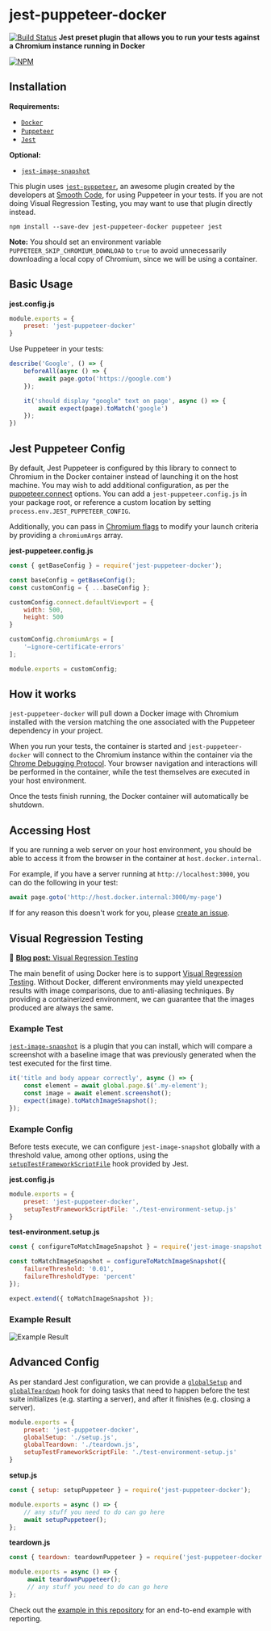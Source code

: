 # jest-puppeteer-docker

[![Build Status](https://travis-ci.org/gidztech/jest-puppeteer-docker.svg?branch=master)](https://travis-ci.org/gidztech/jest-puppeteer-docker)
**Jest preset plugin that allows you to run your tests against a Chromium instance running in Docker**

[![NPM](https://nodei.co/npm/jest-puppeteer-docker.png)](https://www.npmjs.com/package/jest-puppeteer-docker)

## Installation

**Requirements:**
- [`Docker`](https://docs.docker.com/install/)
- [`Puppeteer`](https://github.com/GoogleChrome/puppeteer)
- [`Jest`](https://jestjs.io/)

**Optional:**
- [`jest-image-snapshot`](https://github.com/americanexpress/jest-image-snapshot)

This plugin uses [`jest-puppeteer`](https://github.com/smooth-code/jest-puppeteer), an awesome plugin created by the developers at [Smooth Code](https://www.smooth-code.com/), for using Puppeteer in your tests. If you are not doing Visual Regression Testing, you may want to use that plugin directly instead. 

```
npm install --save-dev jest-puppeteer-docker puppeteer jest
```

**Note:** You should set an environment variable `PUPPETEER_SKIP_CHROMIUM_DOWNLOAD` to `true` to avoid unnecessarily downloading a local copy of Chromium, since we will be using a container.

## Basic Usage

**jest.config.js**

```js
module.exports = {
    preset: 'jest-puppeteer-docker'
}
```

Use Puppeteer in your tests:

```js
describe('Google', () => {
    beforeAll(async () => {
        await page.goto('https://google.com')
    });

    it('should display "google" text on page', async () => {
        await expect(page).toMatch('google')
    });
})
```

## Jest Puppeteer Config
By default, Jest Puppeteer is configured by this library to connect to Chromium in the Docker container instead of launching it on the host machine. You may wish to add additional configuration, as per the [puppeteer.connect](https://github.com/GoogleChrome/puppeteer/blob/master/docs/api.md#puppeteerconnectoptions) options. You can add a `jest-puppeteer.config.js` in your package root, or reference a custom location by setting `process.env.JEST_PUPPETEER_CONFIG`.

Additionally, you can pass in [Chromium flags](https://peter.sh/experiments/chromium-command-line-switches/) to modify your launch criteria by providing a `chromiumArgs` array.

**jest-puppeteer.config.js**

```js
const { getBaseConfig } = require('jest-puppeteer-docker');

const baseConfig = getBaseConfig();
const customConfig = { ...baseConfig };

customConfig.connect.defaultViewport = {
    width: 500,
    height: 500
}

customConfig.chromiumArgs = [
    '–ignore-certificate-errors'
];

module.exports = customConfig;
```

## How it works
`jest-puppeteer-docker` will pull down a Docker image with Chromium installed with the version matching the one associated with the Puppeteer dependency in your project. 

When you run your tests, the container is started and `jest-puppeteer-docker` will connect to the Chromium instance within the container via the [Chrome Debugging Protocol](https://chromedevtools.github.io/devtools-protocol/). Your browser navigation and interactions will be performed in the container, while the test themselves are executed in your host environment.

Once the tests finish running, the Docker container will automatically be shutdown.

## Accessing Host
If you are running a web server on your host environment, you should be able to access it from the browser in the container at `host.docker.internal`. 

For example, if you have a server running at `http://localhost:3000`, you can do the following in your test:

```js
await page.goto('http://host.docker.internal:3000/my-page')
```
If for any reason this doesn't work for you, please [create an issue](https://github.com/gidztech/jest-puppeteer-docker/issues/new).

## Visual Regression Testing
📃 [**Blog post:** Visual Regression Testing](https://medium.com/huddle-engineering/visual-regression-testing-ff7a1d31a112)

The main benefit of using Docker here is to support [Visual Regression Testing](https://medium.com/huddle-engineering/visual-regression-testing-ff7a1d31a112). Without Docker, different environments may yield unexpected results with image comparisons, due to anti-aliasing techniques. By providing a containerized environment, we can guarantee that the images produced are always the same.

### Example Test
[`jest-image-snapshot`](https://github.com/americanexpress/jest-image-snapshot) is a plugin that you can install, which will compare a screenshot with a baseline image that was previously generated when the test executed for the first time.

```js
it('title and body appear correctly', async () => {
    const element = await global.page.$('.my-element');
    const image = await element.screenshot();
    expect(image).toMatchImageSnapshot();
});
```

### Example Config
Before tests execute, we can configure `jest-image-snapshot` globally with a threshold value, among other options, using the [`setupTestFrameworkScriptFile`](https://jestjs.io/docs/en/configuration.html#setuptestframeworkscriptfile-string) hook provided by Jest.

**jest.config.js**
```js
module.exports = {
    preset: 'jest-puppeteer-docker',
    setupTestFrameworkScriptFile: './test-environment-setup.js'
}
```

**test-environment.setup.js**
```js
const { configureToMatchImageSnapshot } = require('jest-image-snapshot');

const toMatchImageSnapshot = configureToMatchImageSnapshot({
    failureThreshold: '0.01',
    failureThresholdType: 'percent'
});

expect.extend({ toMatchImageSnapshot });
```

### Example Result
![Example Result](https://i.imgur.com/4ltspCN.png)

## Advanced Config
As per standard Jest configuration, we can provide a [`globalSetup`](https://jestjs.io/docs/en/configuration.html#globalsetup-string) and [`globalTeardown`](https://jestjs.io/docs/en/configuration.html#globalteardown-string) hook for doing tasks that need to happen before the test suite initializes (e.g. starting a server), and after it finishes (e.g. closing a server).

```js
module.exports = {
    preset: 'jest-puppeteer-docker',
    globalSetup: './setup.js',
    globalTeardown: './teardown.js',
    setupTestFrameworkScriptFile: './test-environment-setup.js'
}
```

**setup.js**
```js
const { setup: setupPuppeteer } = require('jest-puppeteer-docker');

module.exports = async () => {
    // any stuff you need to do can go here
    await setupPuppeteer();
};
```

**teardown.js**
```js
const { teardown: teardownPuppeteer } = require('jest-puppeteer-docker');

module.exports = async () => {
     await teardownPuppeteer();
     // any stuff you need to do can go here
};
```
Check out the [example in this repository](https://github.com/gidztech/jest-puppeteer-docker/tree/master/example) for an end-to-end example with reporting.
